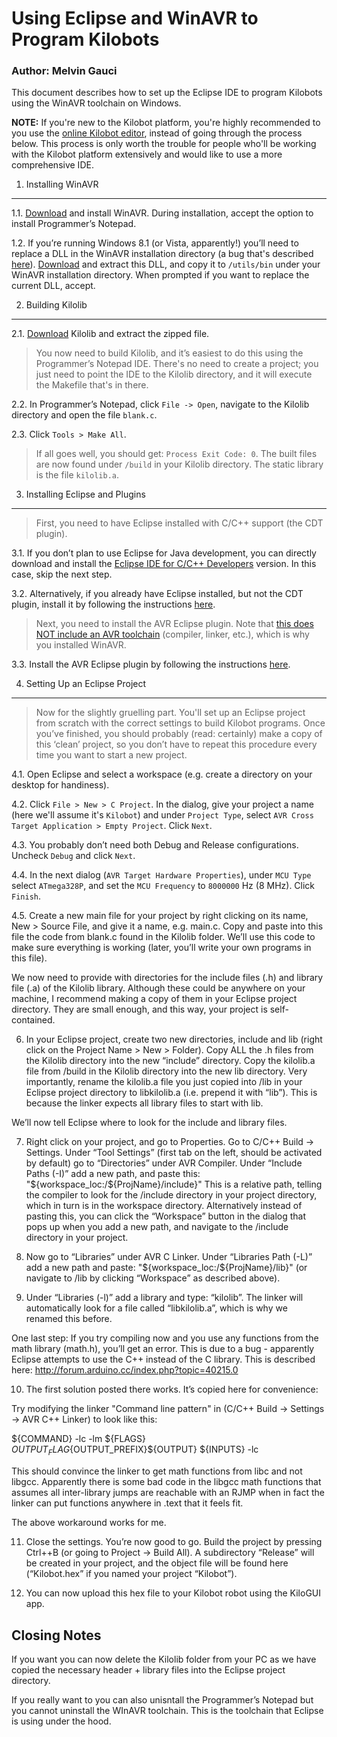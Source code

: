 Using Eclipse and WinAVR to Program Kilobots
============================================
### Author: Melvin Gauci

This document describes how to set up the Eclipse IDE to program Kilobots using the WinAVR toolchain on Windows.

**NOTE:** If you're new to the Kilobot platform, you're highly recommended to you use the [online Kilobot editor](https://www.kilobotics.com/editor), instead of going through the process below. This process is only worth the trouble for people who'll be working with the Kilobot platform extensively and would like to use a more comprehensive IDE.

1. Installing WinAVR
--------------------

1.1. [Download](http://winavr.sourceforge.net/) and install WinAVR. During installation, accept the option to install Programmer’s Notepad.

1.2. If you’re running Windows 8.1 (or Vista, apparently!) you’ll need to replace a DLL in the WinAVR installation directory (a bug that's described [here](http://www.avrfreaks.net/forum/windows-81-compilation-error)). [Download](http://www.madwizard.org/download/electronics/msys-1.0-vista64.zip) and extract this DLL, and copy it to `/utils/bin` under your WinAVR installation directory. When prompted if you want to replace the current DLL, accept.

2. Building Kilolib
-------------------

2.1. [Download](https://github.com/acornejo/kilolib) Kilolib and extract the zipped file.

> You now need to build Kilolib, and it’s easiest to do this using the Programmer’s Notepad IDE. There's no need to create a project; you just need to point the IDE to the Kilolib directory, and it will execute the Makefile that's in there.

2.2. In Programmer’s Notepad, click `File -> Open`, navigate to the Kilolib directory and open the file `blank.c`. 

2.3. Click `Tools > Make All`.

> If all goes well, you should get: `Process Exit Code: 0`. The built files are now found under `/build` in your Kilolib directory. The static library is the file `kilolib.a`.

3. Installing Eclipse and Plugins
---------------------------------
> First, you need to have Eclipse installed with C/C++ support (the CDT plugin).

3.1. If you don’t plan to use Eclipse for Java development, you can directly download and install the [Eclipse IDE for C/C++ Developers](http://eclipse.org/downloads/packages/eclipse-ide-cc-developers/lunasr2) version. In this case, skip the next step.

3.2. Alternatively, if you already have Eclipse installed, but not the CDT plugin, install it by following the instructions [here](http://eclipse.org/cdt/downloads.php).

> Next, you need to install the AVR Eclipse plugin. Note that [this does NOT include an AVR toolchain](http://avr-eclipse.sourceforge.net/wiki/index.php/The_AVR_GCC_Toolchain) (compiler, linker, etc.), which is why you installed WinAVR.

3.3. Install the AVR Eclipse plugin by following the instructions [here](http://avr-eclipse.sourceforge.net/wiki/index.php/Plugin_Download).
 
4. Setting Up an Eclipse Project
--------------------------------
> Now for the slightly gruelling part. You'll set up an Eclipse project from scratch with the correct settings to build Kilobot programs. Once you’ve finished, you should probably (read: certainly) make a copy of this ‘clean’ project, so you don’t have to repeat this procedure every time you want to start a new project.

4.1. Open Eclipse and select a workspace (e.g. create a directory on your desktop for handiness).

4.2. Click `File > New > C Project`. In the dialog, give your project a name (here we'll assume it's `Kilobot`) and under `Project Type`, select `AVR Cross Target Application > Empty Project`. Click `Next`.

4.3. You probably don’t need both Debug and Release configurations. Uncheck `Debug` and click `Next`.

4.4. In the next dialog (`AVR Target Hardware Properties`), under `MCU Type` select `ATmega328P`, and set the `MCU Frequency` to `8000000` Hz (8 MHz). Click `Finish`.

4.5. Create a new main file for your project by right clicking on its name, New > Source File, and give it a name, e.g. main.c. Copy and paste into this file the code from blank.c found in the Kilolib folder. We’ll use this code to make sure everything is working (later, you’ll write your own programs in this file).

We now need to provide with directories for the include files (.h) and library file (.a) of the Kilolib library. Although these could be anywhere on your machine, I recommend making a copy of them in your Eclipse project directory. They are small enough, and this way, your project is self-contained.

6. In your Eclipse project, create two new directories, include and lib (right click on the Project Name > New > Folder). Copy ALL the .h files from the Kilolib directory into the new “include” directory. Copy the kilolib.a file from /build in the Kilolib directory into the new lib directory. Very importantly, rename the kilolib.a file you just copied into /lib in your Eclipse project directory to libkilolib.a (i.e. prepend it with “lib”). This is because the linker expects all library files to start with lib.

We’ll now tell Eclipse where to look for the include and library files.

7. Right click on your project, and go to Properties. Go to C/C++ Build -> Settings. Under “Tool Settings” (first tab on the left, should be activated by default) go to “Directories” under AVR Compiler. Under “Include Paths (-I)” add a new path, and paste this:
"${workspace_loc:/${ProjName}/include}"
This is a relative path, telling the compiler to look for the /include directory in your project directory, which in turn is in the workspace directory. Alternatively instead of pasting this, you can click the “Workspace” button in the dialog that pops up when you add a new path, and navigate to the /include directory in your project.

8. Now go to “Libraries” under AVR C Linker. Under “Libraries Path (-L)” add a new path and paste: 
"${workspace_loc:/${ProjName}/lib}"
(or navigate to /lib by clicking “Workspace” as described above).

9. Under “Libraries (-l)” add a library and type: “kilolib”. The linker will automatically look for a file called “libkilolib.a”, which is why we renamed this before.

One last step: If you try compiling now and you use any functions from the math library (math.h), you’ll get an error. This is due to a bug - apparently Eclipse attempts to use the C++ instead of the C library. This is described here: http://forum.arduino.cc/index.php?topic=40215.0

10. The first solution posted there works. It’s copied here for convenience:

Try modifying the linker "Command line pattern" in (C/C++ Build -> Settings -> AVR C++ Linker) to look like this:

${COMMAND}  -lc -lm ${FLAGS} ${OUTPUT_FLAG}${OUTPUT_PREFIX}${OUTPUT}  ${INPUTS}  -lc

This should convince the linker to get math functions from libc and not libgcc. Apparently there is some bad code in the libgcc math functions that assumes all inter-library jumps are reachable with an RJMP when in fact the linker can put functions anywhere in .text that it feels fit.

The above workaround works for me.

11. Close the settings. You’re now good to go. Build the project by pressing Ctrl++B (or going to Project -> Build All). A subdirectory “Release” will be created in your project, and the object file will be found here (“Kilobot.hex” if you named your project “Kilobot”).

12. You can now upload this hex file to your Kilobot robot using the KiloGUI app.

Closing Notes
-------------

If you want you can now delete the Kilolib folder from your PC as we have copied the necessary header + library files into the Eclipse project directory.

If you really want to you can also unisntall the Programmer’s Notepad but you cannot uninstall the WInAVR toolchain. This is the toolchain that Eclipse is using under the hood.
